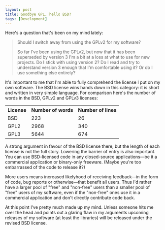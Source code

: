 ```yaml
---
layout: post
title: Goodbye GPL, hello BSD?
tags: [Development]
---
```


Here's a question that's been on my mind lately:

> Should I switch away from using the GPLv2 for my software?
>
> So far I've been using the GPLv2, but now that it has been superseded by version 3 I'm a
> bit at a loss at what to use for new projects. Do I stick with using version 2? Do I
> read and try to understand version 3 enough that I'm comfortable using it? Or do I use
> something else entirely?
>
It's important to me that I'm able to fully comprehend the license I put on my own
software. The BSD license wins hands down in this category: it is short and written in
very simple language. For comparison here's the number of words in the BSD, GPLv2 and
GPLv3 licenses:

<table>
<tr><th>License</th><th>Number of words</th><th>Number of lines</th></tr>
<tr><td>BSD</td><td>223</td><td>26</td></tr>
<tr><td>GPL2</td><td>2968</td><td>340</td></tr>
<tr><td>GPL3</td><td>5644</td><td>674</td></tr>
</table>

A strong argument in favour of the BSD license there, but the length of each license is
not the full story. Lowering the barrier of entry is also important. You can use
BSD-licensed code in any closed-source applications&mdash;be it a commercial application
or binary-only freeware. (Maybe you're too embarrassed of the code to release it?)

More users means increased likelyhood of receiving feedback&mdash;in the form of code, bug
reports or otherwise&mdash;that benefit all users. Thus I'd rather have a larger pool of
"free" and "non-free" users than a smaller pool of "free" users of my software, even if
the "non-free" ones use it in a commercial application and don't directly contribute code
back.

At this point I've pretty much made up my mind. Unless someone hits me over the head and
points out a glaring flaw in my arguments upcoming releases of my software (at least the
libraries) will be released under the revised BSD license.

